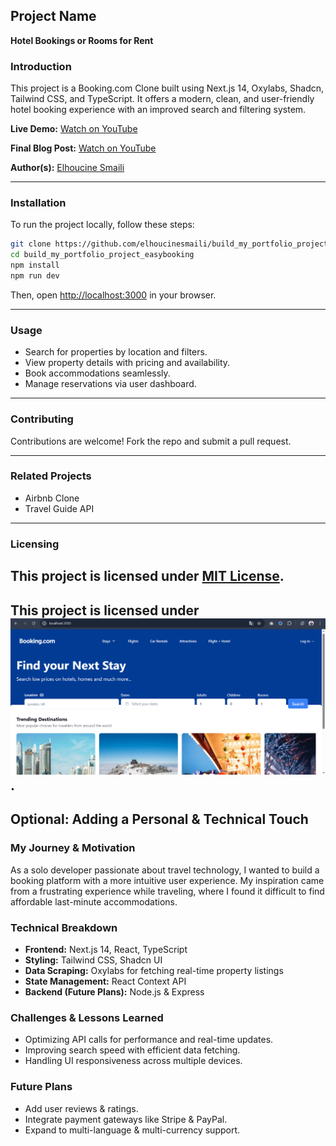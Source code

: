 ## Project Name
**Hotel Bookings or Rooms for Rent**

### Introduction
This project is a Booking.com Clone built using Next.js 14, Oxylabs, Shadcn, Tailwind CSS, and TypeScript. It offers a modern, clean, and user-friendly hotel booking experience with an improved search and filtering system.

**Live Demo:** [Watch on YouTube](https://www.youtube.com/watch?v=cPRDInlcATo)

**Final Blog Post:** [Watch on YouTube](https://medium.com/@elhoucinesmaili51/hotel-bookings-or-rooms-for-rent-c1bca94ee389)

**Author(s):** [Elhoucine Smaili](https://www.linkedin.com/in/elhoucinesmaili/)

---

### Installation
To run the project locally, follow these steps:

```bash
git clone https://github.com/elhoucinesmaili/build_my_portfolio_project_easybooking
cd build_my_portfolio_project_easybooking
npm install
npm run dev
```

Then, open [http://localhost:3000](http://localhost:3000) in your browser.

---

### Usage
- Search for properties by location and filters.
- View property details with pricing and availability.
- Book accommodations seamlessly.
- Manage reservations via user dashboard.

---

### Contributing
Contributions are welcome! Fork the repo and submit a pull request.

---

### Related Projects
- Airbnb Clone
- Travel Guide API

---

### Licensing
This project is licensed under [MIT License](https://github.com/elhoucinesmaili/build_my_portfolio_project_easybooking/blob/main/SECURITY.md).
---
This project is licensed under ![capture of home page](https://github.com/elhoucinesmaili/build_my_portfolio_project_easybooking/blob/main/Capture1.PNG).
---

## Optional: Adding a Personal & Technical Touch

### My Journey & Motivation
As a solo developer passionate about travel technology, I wanted to build a booking platform with a more intuitive user experience. My inspiration came from a frustrating experience while traveling, where I found it difficult to find affordable last-minute accommodations.

### Technical Breakdown
- **Frontend:** Next.js 14, React, TypeScript
- **Styling:** Tailwind CSS, Shadcn UI
- **Data Scraping:** Oxylabs for fetching real-time property listings
- **State Management:** React Context API
- **Backend (Future Plans):** Node.js & Express

### Challenges & Lessons Learned
- Optimizing API calls for performance and real-time updates.
- Improving search speed with efficient data fetching.
- Handling UI responsiveness across multiple devices.

### Future Plans
- Add user reviews & ratings.
- Integrate payment gateways like Stripe & PayPal.
- Expand to multi-language & multi-currency support.
